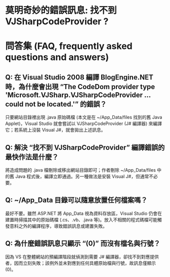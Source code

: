 # 莫明奇妙的錯誤訊息: 找不到 VJSharpCodeProvider ?

# 問答集 (FAQ, frequently asked questions and answers)

## Q: 在 Visual Studio 2008 編譯 BlogEngine.NET 時，為什麼會出現 “The CodeDom provider type 'Microsoft.VJSharp.VJSharpCodeProvider … could not be located.'” 的錯誤？  
只要網站目錄裡出現 .java 原始碼檔 (本文是在 ~/App_Data/files 找到的舊 Java Applet)，Visual Studio 就會嘗試以 VJSharpCodeProvider (J# 編譯器) 來編譯它；若系統上沒裝 Visual J#，就會拋出上述訊息。

## Q: 解決 “找不到 VJSharpCodeProvider” 編譯錯誤的最快作法是什麼？  
將造成問題的 .java 檔刪除或移出網站目錄即可；作者刪除 ~/App_Data/files 中的舊 Java 程式後，編譯立即通過。另一種做法是安裝 Visual J#，但通常不必要。

## Q: ~/App_Data 目錄可以隨意放置任何檔案嗎？  
最好不要。雖然 ASP.NET 將 App_Data 視為資料存放區，Visual Studio 仍會在建置時掃描其中的原始碼檔 (.cs、.vb、.java 等)。放入不相關的程式碼檔可能觸發意料之外的編譯程序，導致錯誤訊息或建置失敗。

## Q: 為什麼錯誤訊息只顯示 “(0)” 而沒有檔名與行號？  
因為 VS 在整體網站的預編譯階段就偵測到需要 J# 編譯器，卻找不到對應提供者，因而立刻失敗；該例外並未對應到任何具體原始檔與行號，故訊息僅顯示 (0)。